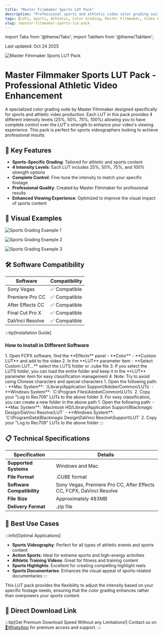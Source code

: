 ```yaml
---
title: "Master Filmmaker Sports LUT Pack"
description: "Professional sports and athletic video color grading suite with 4 intensity levels per LUT for complete control"
tags: [LUTs, Sports, Athletic, Color Grading, Master Filmmaker, Video Enhancement, Post Production]
slug: /master-filmmaker-sports-lut-pack
---
```

import Tabs from '@theme/Tabs';
import TabItem from '@theme/TabItem';

Last updated: Oct 24 2025

![Master Filmmaker Sports LUT Pack](https://www.vfx123.com/wp-content/uploads/2025/06/1749367838-4aa5042f0eee6fd.webp)

# Master Filmmaker Sports LUT Pack - Professional Athletic Video Enhancement

A specialized color grading suite by Master Filmmaker designed specifically for sports and athletic video production. Each LUT in this pack provides 4 different intensity levels (25%, 50%, 75%, 100%) allowing you to have complete control over the LUT's strength to enhance your video's viewing experience. This pack is perfect for sports videographers looking to achieve professional results.

## 🌟 Key Features

- **Sports-Specific Grading**: Tailored for athletic and sports content
- **4 Intensity Levels**: Each LUT includes 25%, 50%, 75%, and 100% strength options
- **Complete Control**: Fine-tune the intensity to match your specific footage
- **Professional Quality**: Created by Master Filmmaker for professional results
- **Enhanced Viewing Experience**: Optimized to improve the visual impact of sports content

## 📸 Visual Examples

![Sports Grading Example 1](https://www.vfx123.com/wp-content/uploads/2025/06/1749367849-932d5fb5fb6d45a.webp)

![Sports Grading Example 2](https://www.vfx123.com/wp-content/uploads/2025/06/1749367853-c9291794ba4a0a.webp)

![Sports Grading Example 3](https://www.vfx123.com/wp-content/uploads/2025/06/1749367859-93cf1ec7dbc1189.webp)

## 🛠️ Software Compatibility

| Software | Compatibility |
|----------|---------------|
| Sony Vegas | ✅ Compatible |
| Premiere Pro CC | ✅ Compatible |
| After Effects CC | ✅ Compatible |
| Final Cut Pro X | ✅ Compatible |
| DaVinci Resolve | ✅ Compatible |

:::tip[Installation Guide]
### How to Install in Different Software

<Tabs>
<TabItem value="fcpx" label="Final Cut Pro X">
1. Open FCPX software, find the **Effects** panel - **Color** - **Custom LUT** and add to the video
2. In the **LUT** parameter item - **Select Custom LUT...** select the LUTS folder or .cube file
3. If you select the LUTS folder, you can load the entire folder and keep it in the **LUT** parameter item for easy classification management
4. Note: Try to avoid using Chinese characters and special characters
</TabItem>
<TabItem value="premiere" label="Premiere Pro">
1. Open the following path:
   - **Mac System**: `/Library/Application Support/Adobe/Common/LUTs`
   - **Windows System**: `C:\Program Files\Adobe\Common\LUTs`
2. Copy your "Log to Rec709" LUTs to the above folder
3. For easy classification, you can create a new folder in the above path
</TabItem>
<TabItem value="resolve" label="DaVinci Resolve">
1. Open the following path:
   - **Mac System**: `Macintosh HD/Library/Application Support/Blackmagic Design/DaVinci Resolve/LUT`
   - **Windows System**: `C:\ProgramData\Blackmagic Design\DaVinci Resolve\Support\LUT`
2. Copy your "Log to Rec709" LUTs to the above folder
</TabItem>
</Tabs>
:::

## 📋 Technical Specifications

| Specification | Details |
|---------------|---------|
| **Supported Systems** | Windows and Mac |
| **File Format** | .CUBE format |
| **Software Compatibility** | Sony Vegas, Premiere Pro CC, After Effects CC, FCPX, DaVinci Resolve |
| **File Size** | Approximately 483MB |
| **Delivery Format** | .zip file |

## 🎨 Best Use Cases

:::info[Optimal Applications]
- **Sports Videography**: Perfect for all types of athletic events and sports content
- **Action Sports**: Ideal for extreme sports and high-energy activities
- **Athletic Training Videos**: Great for fitness and training content
- **Sports Highlights**: Excellent for creating compelling highlight reels
- **Sports Documentaries**: Enhances the visual appeal of sports-related documentaries
:::

This LUT pack provides the flexibility to adjust the intensity based on your specific footage needs, ensuring that the color grading enhances rather than overpowers your sports content.

## 🚀 Direct Download Link

:::tip[Get Premium Download Speed Without any Limitations!]
Contact us on [💬WhatsApp](https://wa.me/+8613237610083) for premium access and support.
:::
